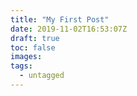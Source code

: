 ```yaml
---
title: "My First Post"
date: 2019-11-02T16:53:07Z
draft: true
toc: false
images:
tags: 
  - untagged
---
```


